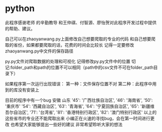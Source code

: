 # python
此程序感谢老师
的辛勤教导
和王仲祺、付智源、廖怡贺对此程序开发过程中提供的帮助、建议。


自己可以在zhaoyanwang.py上面修改自己想要爬取的专业的代码
和自己想要爬取的省份，如果都要爬取的话，花费的时间会比较长
记得一定要修改zhaoyanwang.py中文件的保存路径

py.py文件对爬取数据的处理和可视化
记得修改py.py文件中的位置
切记:folder_path和path的位置不可以相同（path中的csv文件不可在folder_path目录下）


如果程序第一次运行出现错误：
        第一种：文件保存位置不对
        第二种：此程序中用到的库没有安装上

目前的程序中有一个bug
         安徽 
         山东
        '45': '广西壮族自治区',
        '46': '海南省',
        '50': '重庆市'
        '54': '西藏自治区',
        '63': '青海省',
        '64': '宁夏回族自治区',
        '65': '新疆维吾尔自治区',
        '71': '台湾省',
        '81': '香港特别行政区',
        '82': '澳门特别行政区'
        以上的这些省市的专业还不能爬取出来
        小编正在火速的寻找bug，会在第一时间进行更改
        也希望大家能够提出一些好的建议
        非常希望聆听大家的想法







